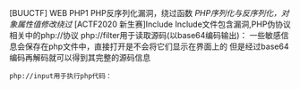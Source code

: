 [BUUCTF] WEB PHP1
	PHP反序列化漏洞，绕过函数 *PHP序列化与反序列化，对象属性值修改绕过*
[ACTF2020 新生赛]Include
	Include文件包含漏洞,PHP伪协议相关中的php://协议
	php://filter用于读取源码(以base64编码输出)：
	一些敏感信息会保存在php文件中，直接打开是不会将它们显示在界面上的
	但是经过base64编码再解码就可以得到其完整的源码信息
	
	php://input用于执行php代码：
	